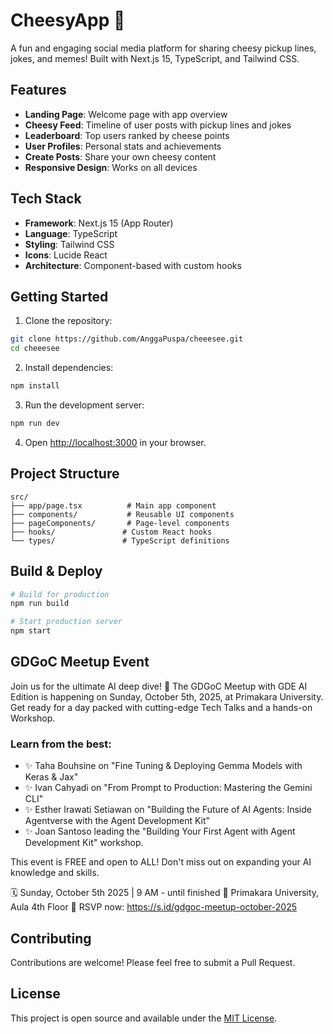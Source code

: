 # CheesyApp 🧀

A fun and engaging social media platform for sharing cheesy pickup lines, jokes, and memes! Built with Next.js 15, TypeScript, and Tailwind CSS.

## Features

- **Landing Page**: Welcome page with app overview
- **Cheesy Feed**: Timeline of user posts with pickup lines and jokes
- **Leaderboard**: Top users ranked by cheese points
- **User Profiles**: Personal stats and achievements
- **Create Posts**: Share your own cheesy content
- **Responsive Design**: Works on all devices

## Tech Stack

- **Framework**: Next.js 15 (App Router)
- **Language**: TypeScript
- **Styling**: Tailwind CSS
- **Icons**: Lucide React
- **Architecture**: Component-based with custom hooks

## Getting Started

1. Clone the repository:
```bash
git clone https://github.com/AnggaPuspa/cheeesee.git
cd cheeesee
```

2. Install dependencies:
```bash
npm install
```

3. Run the development server:
```bash
npm run dev
```

4. Open [http://localhost:3000](http://localhost:3000) in your browser.

## Project Structure

```
src/
├── app/page.tsx          # Main app component
├── components/           # Reusable UI components
├── pageComponents/       # Page-level components
├── hooks/               # Custom React hooks
└── types/               # TypeScript definitions
```

## Build & Deploy

```bash
# Build for production
npm run build

# Start production server
npm start
```

## GDGoC Meetup Event

Join us for the ultimate AI deep dive! 🚀 The GDGoC Meetup with GDE AI Edition is happening on Sunday, October 5th, 2025, at Primakara University. Get ready for a day packed with cutting-edge Tech Talks and a hands-on Workshop.

### Learn from the best:
- ✨ Taha Bouhsine on "Fine Tuning & Deploying Gemma Models with Keras & Jax"
- ✨ Ivan Cahyadi on "From Prompt to Production: Mastering the Gemini CLI"
- ✨ Esther Irawati Setiawan on "Building the Future of AI Agents: Inside Agentverse with the Agent Development Kit"
- ✨ Joan Santoso leading the "Building Your First Agent with Agent Development Kit" workshop.

This event is FREE and open to ALL! Don't miss out on expanding your AI knowledge and skills.

🗓 Sunday, October 5th 2025 | 9 AM - until finished
📍 Primakara University, Aula 4th Floor
🔗 RSVP now: https://s.id/gdgoc-meetup-october-2025

## Contributing

Contributions are welcome! Please feel free to submit a Pull Request.

## License

This project is open source and available under the [MIT License](LICENSE).
